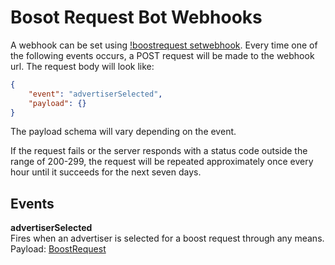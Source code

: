 # Bosot Request Bot Webhooks

A webhook can be set using [!boostrequest setwebhook](/boost-request-bot/discord/boost-request.md?id=webhooks). Every time one of the following events occurs, a POST request will be made to the webhook url. The request body will look like:
```json
{
	"event": "advertiserSelected",
	"payload": {}
}
```
The payload schema will vary depending on the event.

If the request fails or the server responds with a status code outside the range of 200-299, the request will be repeated approximately once every hour until it succeeds for the next seven days.

## Events
**advertiserSelected**  
Fires when an advertiser is selected for a boost request through any means.  
Payload: [BoostRequest](/boost-request-bot/docs/Models/BoostRequest.md)
